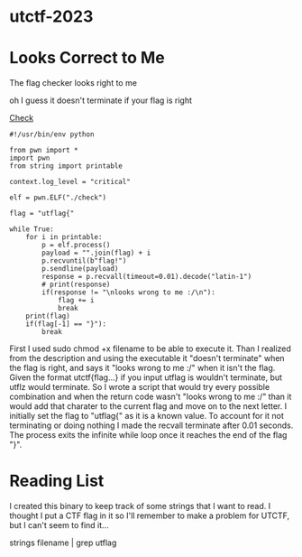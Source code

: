 # utctf-2023

# Looks Correct to Me

The flag checker looks right to me

oh I guess it doesn't terminate if your flag is right

[Check](https://github.com/noamgariani11/utctf-2023/blob/main/check)

```
#!/usr/bin/env python

from pwn import *
import pwn
from string import printable

context.log_level = "critical"

elf = pwn.ELF("./check")

flag = "utflag{"

while True:
    for i in printable:
        p = elf.process()
        payload = "".join(flag) + i
        p.recvuntil(b"flag!")
        p.sendline(payload)
        response = p.recvall(timeout=0.01).decode("latin-1")
        # print(response)
        if(response != "\nlooks wrong to me :/\n"):
            flag += i
            break
    print(flag)
    if(flag[-1] == "}"):
        break
```  

First I used sudo chmod +x filename to be able to execute it. Than I realized from the description and using the executable it "doesn't terminate" when the flag is right, and says it "looks wrong to me :/" when it isn't the flag. Given the format utctf{flag...} if you input utflag is wouldn't terminate, but utflz would terminate. So I wrote a script that would try every possible combination and when the return code wasn't "looks wrong to me :/" than it would add that charater to the current flag and move on to the next letter. I initially set the flag to "utflag{" as it is a known value. To account for it not terminating or doing nothing I made the recvall terminate after 0.01 seconds. The process exits the infinite while loop once it reaches the end of the flag "}".

# Reading List

I created this binary to keep track of some strings that I want to read. I thought I put a CTF flag in it so I'll remember to make a problem for UTCTF, but I can't seem to find it...

strings filename | grep utflag


